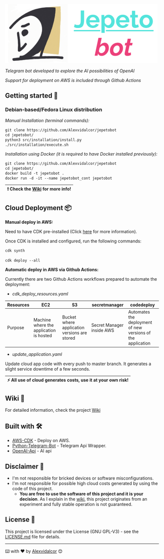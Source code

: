 
<img src="https://raw.githubusercontent.com/Alexvidalcor/jepetobot/Dev/src/images/JepetoBot-Readme1.png" width="500" />

_Telegram bot developed to explore the AI possibilities of OpenAI_

_Support for deployment on AWS is included through Github Actions_


## Getting started 🚀


### Debian-based/Fedora Linux distribution 

_Manual Installation (terminal commands):_

```
git clone https://github.com/Alexvidalcor/jepetobot
cd jepetobot/
python3 src/installation/install.py
./src/installation/execute.sh
```

_Installation using Docker (it is required to have Docker installed previously):_

```
git clone https://github.com/Alexvidalcor/jepetobot
cd jepetobot/
docker build -t jepetobot . 
docker run -d -it --name jepetobot_cont jepetobot
```

| :exclamation:  Check the [Wiki](https://github.com/Alexvidalcor/jepetobot/wiki) for more info!  |
|-----------------------------------------|

## Cloud Deployment 📦

**Manual deploy in AWS:**

Need to have CDK pre-installed (Click [here](https://aws.amazon.com/getting-started/guides/setup-cdk/) for more information). 

Once CDK is installed and configured, run the following commands:

```
cdk synth

cdk deploy --all
```

**Automatic deploy in AWS via Github Actions:**

Currently there are two Github Actions workflows prepared to automate the deployment:

* _cdk_deploy_resources.yaml_

Resources | EC2 | S3| secretmanager | codedeploy |
--- | --- | --- | --- |--- |
Purpose | Machine where the application is hosted | Bucket where application versions are stored | Secret Manager inside AWS | Automates the deployment of new versions of the application | 

* _update_application.yaml_

Update cloud app code with every push to master branch. It generates a slight service downtime of a few seconds.

| :zap:        All use of cloud generates costs, use it at your own risk!   |
|-----------------------------------------|

## Wiki :closed_book:

For detailed information, check the project [Wiki](https://github.com/Alexvidalcor/jepetobot/wiki)


## Built with 🛠️

* [AWS-CDK](https://aws.amazon.com/es/cdk/) - Deploy on AWS.
* [Python-Telegram-Bot](https://python-telegram-bot.org) - Telegram Api Wrapper.
* [OpenAI-Api](https://openai.com/api/) - AI api


## Disclaimer :memo:

* I'm not responsible for bricked devices or software misconfigurations.
* I'm not responsible for possible high cloud costs generated by using the code of this project.
    * **You are free to use the software of this project and it is your decision**. As I explain in the [wiki](https://github.com/Alexvidalcor/jepetobot/wiki), this project originates from an experiment and fully stable operation is not guaranteed.


## License :pushpin:

This project is licensed under the License (GNU GPL-V3) - see the [LICENSE.md](LICENSE.md) file for details.


---

⌨️ with ❤️ by [Alexvidalcor](https://github.com/Alexvidalcor) 😊
